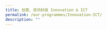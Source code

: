 ```yaml
---
title: 创意、资讯科技 Innovation & ICT
permalink: /our-programmes/Innovation-ICT/
description: ""
---
```






